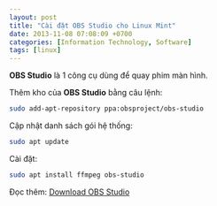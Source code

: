 ```yaml
---
layout: post
title: "Cài đặt OBS Studio cho Linux Mint"
date: 2013-11-08 07:08:09 +0700
categories: [Information Technology, Software]
tags: [linux]
---
```


**OBS Studio** là 1 công cụ dùng để  quay phim màn hình.  

Thêm kho của **OBS Studio** bằng câu lệnh:  
```bash
sudo add-apt-repository ppa:obsproject/obs-studio
```  

Cập nhật danh sách gói hệ thống:  
```bash
sudo apt update
```  

Cài đặt:  
```bash
sudo apt install ffmpeg obs-studio
```  

Đọc thêm: [Download OBS Studio](https://obsproject.com/download#linux)  
